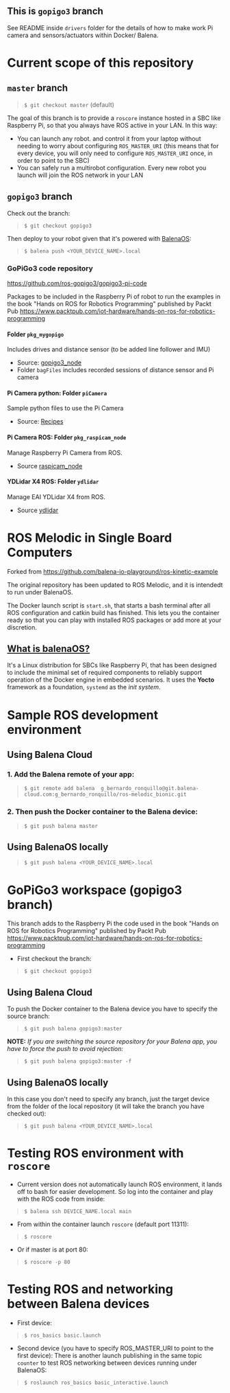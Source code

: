 This is `gopigo3` branch
------------------------
See README inside `drivers` folder for the details of how to make work Pi camera and sensors/actuators within Docker/ Balena.

# Current scope of this repository

## `master` branch
>`$ git checkout master` (default)

The goal of this branch is to provide a `roscore` instance hosted in a SBC like Raspberry Pi, so that you always have ROS active in your LAN.
In this way:
- You can launch any robot. and control it from your laptop without needing to worry about configuring `ROS_MASTER_URI` (this means that for every device, you will only need to configure `ROS_MASTER_URI` once, in order to point to the SBC)
- You can safely run a multirobot configuration. Every new robot you launch will join the ROS network in your LAN

## `gopigo3` branch
Check out the branch:
>`$ git checkout gopigo3`

Then deploy to your robot given that it's powered with [BalenaOS](https://www.balena.io/os/docs/raspberrypi4-64/getting-started/):
>`$ balena push <YOUR_DEVICE_NAME>.local`

### GoPiGo3 code repository
https://github.com/ros-gopigo3/gopigo3-pi-code

Packages to be included in the Raspberry Pi of robot to run the examples in the book "Hands on ROS for Robotics Programming" published by Packt Pub https://www.packtpub.com/iot-hardware/hands-on-ros-for-robotics-programming

#### Folder `pkg_mygopigo`
Includes drives and distance sensor (to be added line follower and IMU)
- Source: [gopigo3_node](https://github.com/ros-gopigo/gopigo3_node)
- Folder `bagFiles` includes recorded sessions of distance sensor and Pi camera

#### Pi Camera python: Folder `piCamera`
Sample python files to use the Pi Camera
- Source: [Recipes](https://picamera.readthedocs.io/en/release-1.13/recipes1.html)

#### Pi Camera ROS: Folder `pkg_raspicam_node`
Manage Raspberry Pi Camera from ROS.
- Source [raspicam_node](https://github.com/UbiquityRobotics/raspicam_node)

#### YDLidar X4 ROS: Folder `ydlidar`
Manage EAI YDLidar X4 from ROS.
- Source [ydlidar](https://github.com/EAIBOT/ydlidar)

# ROS Melodic in Single Board Computers
Forked from https://github.com/balena-io-playground/ros-kinetic-example

The original repository has been updated to ROS Melodic, and it is intendedt to run under BalenaOS.

The Docker launch script is `start.sh`, that starts a bash terminal after all ROS configuration and catkin build has finished. This lets you the container ready so that you can play with installed ROS packages or add more at your discretion.

## [What is balenaOS?](https://www.balena.io/os/docs/)
It's a Linux distribution for SBCs like Raspberry Pi, that has been designed to include the minimal set of required components to reliably support operation of the Docker engine in embedded scenarios. It uses the **Yocto** framework as a foundation, `systemd` as the *init system*.

# Sample ROS development environment
## Using Balena Cloud
### 1. Add the Balena remote of your app:
>`$ git remote add balena  g_bernardo_ronquillo@git.balena-cloud.com:g_bernardo_ronquillo/ros-melodic_bionic.git`
### 2. Then push the Docker container to the Balena device:
>`$ git push balena master`

## Using BalenaOS locally
>`$ git push balena <YOUR_DEVICE_NAME>.local`

# GoPiGo3 workspace (gopigo3 branch)
This branch adds to the Raspberry Pi the code used in the book "Hands on ROS for Robotics Programming" published by Packt Pub https://www.packtpub.com/iot-hardware/hands-on-ros-for-robotics-programming

- First checkout the branch:
>`$ git checkout gopigo3`

## Using Balena Cloud
To push the Docker container to the Balena device you have to specify the source branch:
>`$ git push balena gopigo3:master`

**NOTE:** *If you are switching the source repository for your Balena app, you have to force the push to avoid rejection:*
>`$ git push balena gopigo3:master -f`

## Using BalenaOS locally
In this case you don't need to specify any branch, just the target device from the folder of the local repository (it will take the branch you have checked out):
>`$ git push balena <YOUR_DEVICE_NAME>.local`

# Testing ROS environment with `roscore`
- Current version does not automatically launch ROS environment, it lands off to bash for easier development. So log into the container and play with the ROS code from inside:
>`$ balena ssh DEVICE_NAME.local main`

- From within the container launch `roscore` (default port 11311):
>`$ roscore`
- Or if master is at port 80:
>`$ roscore -p 80`

# Testing ROS and networking between Balena devices
- First device:
>`$ ros_basics basic.launch`

- Second device (you have to specify ROS_MASTER_URI to point to the first device):
There is another launch publishing in the same topic `counter` to test ROS networking between devices running under BalenaOS:
>`$ roslaunch ros_basics basic_interactive.launch`